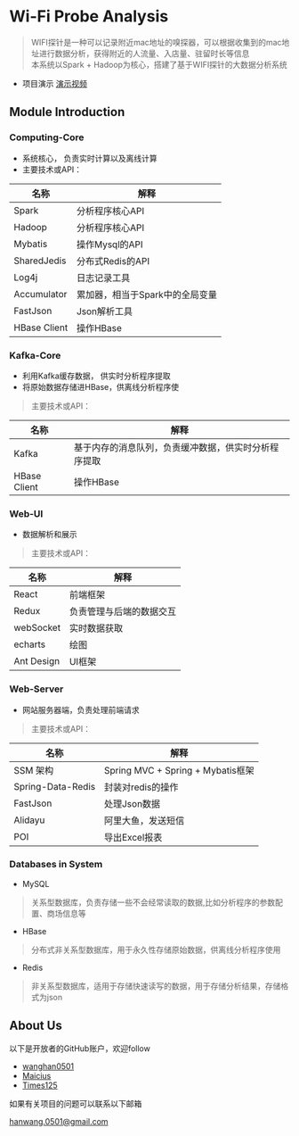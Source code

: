# Wi-Fi Probe Analysis
> WIFI探针是一种可以记录附近mac地址的嗅探器，可以根据收集到的mac地址进行数据分析，获得附近的人流量、入店量、驻留时长等信息  
> 本系统以Spark + Hadoop为核心，搭建了基于WIFI探针的大数据分析系统

- 项目演示
[演示视频](http://v.youku.com/v_show/id_XMjg1OTYxNzg1Ng==.html?spm=a2hzp.8244740.0.0)

## Module Introduction

### Computing-Core
- 系统核心， 负责实时计算以及离线计算
- 主要技术或API：

名称 | 解释
----| ----|
Spark| 分析程序核心API
Hadoop | 分析程序核心API
Mybatis | 操作Mysql的API
SharedJedis | 分布式Redis的API
Log4j | 日志记录工具
Accumulator | 累加器，相当于Spark中的全局变量
FastJson | Json解析工具
HBase Client | 操作HBase
 

### Kafka-Core
- 利用Kafka缓存数据， 供实时分析程序提取
- 将原始数据存储进HBase，供离线分析程序使  

> 主要技术或API： 
>
 名称  |  解释  |
 ------|--------|
 Kafka |基于内存的消息队列，负责缓冲数据，供实时分析程序提取
 HBase Client | 操作HBase

### Web-UI
- 数据解析和展示
> 主要技术或API：

  名称 | 解释 |
  -----|-----|
  React| 前端框架
  Redux| 负责管理与后端的数据交互
  webSocket | 实时数据获取
  echarts | 绘图
  Ant Design | UI框架

### Web-Server
- 网站服务器端，负责处理前端请求
> 主要技术或API：

 名称 | 解释 |
 -----|-----|
 SSM 架构| Spring MVC + Spring + Mybatis框架
 Spring-Data-Redis | 封装对redis的操作
 FastJson| 处理Json数据
 Alidayu | 阿里大鱼，发送短信
 POI | 导出Excel报表
 
 
### Databases in System

 - MySQL
 
 > 关系型数据库，负责存储一些不会经常读取的数据,比如分析程序的参数配置、商场信息等
 
 - HBase
 > 分布式非关系型数据库，用于永久性存储原始数据，供离线分析程序使用
 
 - Redis
 > 非关系型数据库，适用于存储快速读写的数据，用于存储分析结果，存储格式为json
 
 ## About Us
 
 以下是开放者的GitHub账户，欢迎follow
 
* [wanghan0501](https://github.com/wanghan0501)
* [Maicius](https://github.com/Maicius)
* [Times125](https://github.com/Times125)
 
 如果有关项目的问题可以联系以下邮箱
 
[ hanwang.0501@gmail.com](hanwang.0501@gmail.com)
